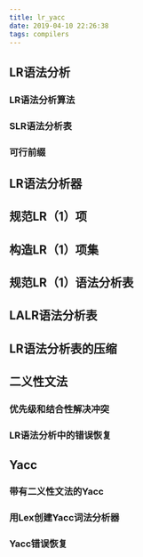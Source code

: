 ```yaml
---
title: lr_yacc
date: 2019-04-10 22:26:38
tags: compilers
---
```


## LR语法分析
### LR语法分析算法
### SLR语法分析表
### 可行前缀

## LR语法分析器
## 规范LR（1）项
## 构造LR（1）项集
## 规范LR（1）语法分析表
## LALR语法分析表
## LR语法分析表的压缩

## 二义性文法
### 优先级和结合性解决冲突
### LR语法分析中的错误恢复

## Yacc
### 带有二义性文法的Yacc
### 用Lex创建Yacc词法分析器
### Yacc错误恢复
